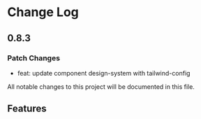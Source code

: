 # Change Log

## 0.8.3

### Patch Changes

- feat: update component design-system with tailwind-config

All notable changes to this project will be documented in this file.

## Features
